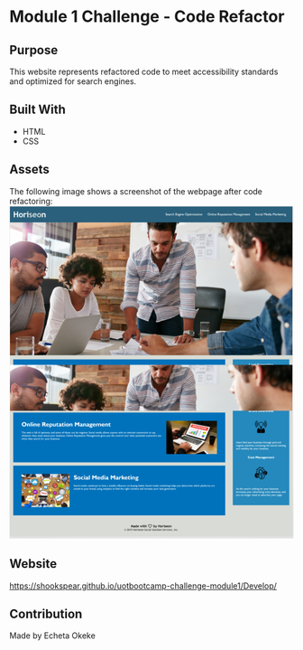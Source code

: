 # Module 1 Challenge - Code Refactor

## Purpose
This website represents refactored code to meet accessibility standards and optimized for search engines.

## Built With
* HTML
* CSS

## Assets
The following image shows a screenshot of the webpage after code refactoring:
![Screenshot of final refactored webpage.](./Develop/assets/images/resources-screenshot.png)

## Website
https://shookspear.github.io/uotbootcamp-challenge-module1/Develop/

## Contribution
Made by Echeta Okeke